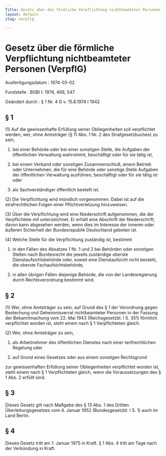 ```yaml
---
Title: Gesetz über die förmliche Verpflichtung nichtbeamteter Personen
layout: default
slug: verpflg

---
```


# Gesetz über die förmliche Verpflichtung nichtbeamteter Personen (VerpflG)

Ausfertigungsdatum
:   1974-03-02

Fundstelle
:   BGBl I: 1974, 469, 547

Geändert durch
:   § 1 Nr. 4 G v. 15.8.1974 I 1942


## § 1

(1) Auf die gewissenhafte Erfüllung seiner Obliegenheiten soll
verpflichtet werden, wer, ohne Amtsträger (§ 11 Abs. 1 Nr. 2 des
Strafgesetzbuches) zu sein,

1.  bei einer Behörde oder bei einer sonstigen Stelle, die Aufgaben der
    öffentlichen Verwaltung wahrnimmt, beschäftigt oder für sie tätig ist,


2.  bei einem Verband oder sonstigen Zusammenschluß, einem Betrieb oder
    Unternehmen, die für eine Behörde oder sonstige Stelle Aufgaben der
    öffentlichen Verwaltung ausführen, beschäftigt oder für sie tätig ist
    oder


3.  als Sachverständiger öffentlich bestellt ist.




(2) Die Verpflichtung wird mündlich vorgenommen. Dabei ist auf die
strafrechtlichen Folgen einer Pflichtverletzung hinzuweisen.

(3) Über die Verpflichtung wird eine Niederschrift aufgenommen, die
der Verpflichtete mit unterzeichnet. Er erhält eine Abschrift der
Niederschrift; davon kann abgesehen werden, wenn dies im Interesse der
inneren oder äußeren Sicherheit der Bundesrepublik Deutschland geboten
ist.

(4) Welche Stelle für die Verpflichtung zuständig ist, bestimmt

1.  in den Fällen des Absatzes 1 Nr. 1 und 2 bei Behörden oder sonstigen
    Stellen nach Bundesrecht die jeweils zuständige oberste
    Dienstaufsichtsbehörde oder, soweit eine Dienstaufsicht nicht besteht,
    die oberste Fachaufsichtsbehörde,


2.  in allen übrigen Fällen diejenige Behörde, die von der Landesregierung
    durch Rechtsverordnung bestimmt wird.





## § 2

(1) Wer, ohne Amtsträger zu sein, auf Grund des § 1 der Verordnung
gegen Bestechung und Geheimnisverrat nichtbeamteter Personen in der
Fassung der Bekanntmachung vom 22. Mai 1943 (Reichsgesetzbl. I S. 351)
förmlich verpflichtet worden ist, steht einem nach § 1 Verpflichteten
gleich.

(2) Wer, ohne Amtsträger zu sein,

1.  als Arbeitnehmer des öffentlichen Dienstes nach einer tarifrechtlichen
    Regelung oder


2.  auf Grund eines Gesetzes oder aus einem sonstigen Rechtsgrund



zur gewissenhaften Erfüllung seiner Obliegenheiten verpflichtet worden
ist, steht einem nach § 1 Verpflichteten gleich, wenn die
Voraussetzungen des § 1 Abs. 2 erfüllt sind.


## § 3

Dieses Gesetz gilt nach Maßgabe des § 13 Abs. 1 des Dritten
Überleitungsgesetzes vom 4. Januar 1952 (Bundesgesetzbl. I S. 1) auch
im Land Berlin.


## § 4

Dieses Gesetz tritt am 1. Januar 1975 in Kraft. § 1 Abs. 4 tritt am
Tage nach der Verkündung in Kraft.

